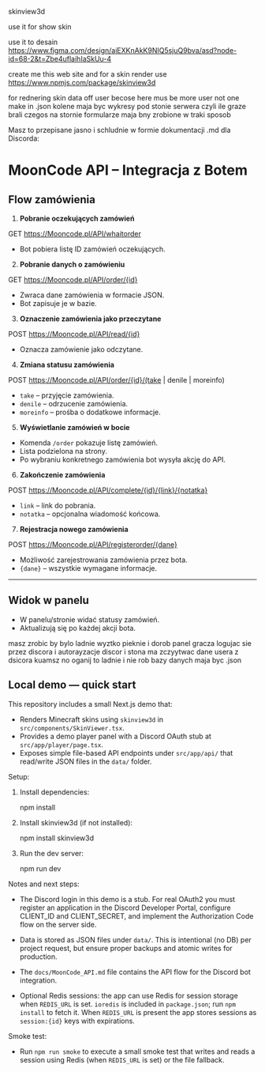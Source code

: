 skinview3d

use it for show skin 

use it to desain 
https://www.figma.com/design/aiEXKnAkK9NIQ5sjuQ9bva/asd?node-id=68-2&t=Zbe4uflaihIaSkUu-4

create me this web site and for a skin render use https://www.npmjs.com/package/skinview3d 

for rednering skin data off user becose here mus be more user not one make in .json kolene maja byc wykresy pod stonie serwera czyli ile graze brali czegos na stornie formularze maja bny zrobione w traki sposob


Masz to przepisane jasno i schludnie w formie dokumentacji .md dla Discorda:

# MoonCode API – Integracja z Botem

## Flow zamówienia

1. **Pobranie oczekujących zamówień**

GET https://Mooncode.pl/API/whaitorder

- Bot pobiera listę ID zamówień oczekujących.

2. **Pobranie danych o zamówieniu**

GET https://Mooncode.pl/API/order/{id}

- Zwraca dane zamówienia w formacie JSON.  
- Bot zapisuje je w bazie.

3. **Oznaczenie zamówienia jako przeczytane**

POST https://Mooncode.pl/API/read/{id}

- Oznacza zamówienie jako odczytane.

4. **Zmiana statusu zamówienia**

POST https://Mooncode.pl/API/order/{id}/(take | denile | moreinfo)

- `take` – przyjęcie zamówienia.  
- `denile` – odrzucenie zamówienia.  
- `moreinfo` – prośba o dodatkowe informacje.  

5. **Wyświetlanie zamówień w bocie**
- Komenda `/order` pokazuje listę zamówień.  
- Lista podzielona na strony.  
- Po wybraniu konkretnego zamówienia bot wysyła akcję do API.

6. **Zakończenie zamówienia**

POST https://Mooncode.pl/API/complete/{id}/{link}/{notatka}

- `link` – link do pobrania.  
- `notatka` – opcjonalna wiadomość końcowa.

7. **Rejestracja nowego zamówienia**

POST https://Mooncode.pl/API/registerorder/{dane}

- Możliwość zarejestrowania zamówienia przez bota.  
- `{dane}` – wszystkie wymagane informacje.

---

## Widok w panelu
- W panelu/stronie widać statusy zamówień.  
- Aktualizują się po każdej akcji bota.


masz zrobic by bylo ladnie wyztko pieknie i dorob panel gracza logujac sie przez discora i autorayzacje discor i stona ma zczyytwac dane usera z dsicora kuamsz no oganij to ladnie i nie rob bazy danych maja byc .json

## Local demo — quick start

This repository includes a small Next.js demo that:

- Renders Minecraft skins using `skinview3d` in `src/components/SkinViewer.tsx`.
- Provides a demo player panel with a Discord OAuth stub at `src/app/player/page.tsx`.
- Exposes simple file-based API endpoints under `src/app/api/` that read/write JSON files in the `data/` folder.

Setup:

1. Install dependencies:

	npm install

2. Install skinview3d (if not installed):

	npm install skinview3d

3. Run the dev server:

	npm run dev

Notes and next steps:

- The Discord login in this demo is a stub. For real OAuth2 you must register an application in the Discord Developer Portal, configure CLIENT_ID and CLIENT_SECRET, and implement the Authorization Code flow on the server side.
- Data is stored as JSON files under `data/`. This is intentional (no DB) per project request, but ensure proper backups and atomic writes for production.
- The `docs/MoonCode_API.md` file contains the API flow for the Discord bot integration.

- Optional Redis sessions: the app can use Redis for session storage when `REDIS_URL` is set. `ioredis` is included in `package.json`; run `npm install` to fetch it. When `REDIS_URL` is present the app stores sessions as `session:{id}` keys with expirations.

Smoke test:

- Run `npm run smoke` to execute a small smoke test that writes and reads a session using Redis (when `REDIS_URL` is set) or the file fallback.
